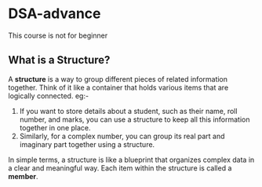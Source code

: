 # DSA-advance
This course is not for beginner 



## What is a **Structure**?

A **structure** is a way to group different pieces of related information together. Think of it like a container that holds various items that are logically connected.
eg:- 
1. If you want to store details about a student, such as their name, roll number, and marks, you can use a structure to keep all this information together in one place.
2. Similarly, for a complex number, you can group its real part and imaginary part together using a structure.

In simple terms, a structure is like a blueprint that organizes complex data in a clear and meaningful way. Each item within the structure is called a **member**.


















